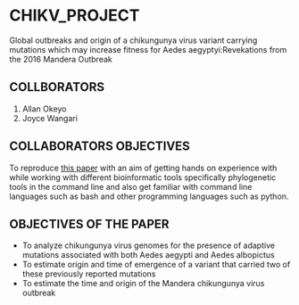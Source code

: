 # CHIKV_PROJECT
Global outbreaks and origin of a chikungunya virus variant carrying mutations which may increase fitness for Aedes aegyptyi:Revekations from the 2016 Mandera Outbreak

## COLLBORATORS
1. Allan Okeyo
2. Joyce Wangari

## COLLABORATORS OBJECTIVES
To reproduce [this paper](https://www.ncbi.nlm.nih.gov/pmc/articles/PMC6493958/) with an aim of getting hands on experience with while working with different bioinformatic tools specifically phylogenetic tools in the command line and also get familiar with command line languages such as bash and other programming languages such as python.

## OBJECTIVES OF THE PAPER
- To analyze chikungunya virus genomes for the presence of adaptive mutations associated with both Aedes aegypti and Aedes albopictus
- To estimate origin and time of emergence of a variant that carried two of these previously reported mutations
- To estimate the time and origin of the Mandera chikungunya virus outbreak

